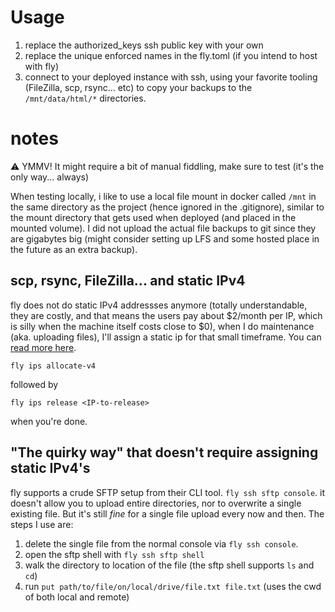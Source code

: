 # Usage

1. replace the authorized_keys ssh public key with your own
2. replace the unique enforced names in the fly.toml (if you intend to host with fly)
3. connect to your deployed instance with ssh, using your favorite tooling (FileZilla, scp, rsync... etc) to copy your backups to the `/mnt/data/html/*` directories.

# notes

:warning: YMMV! It might require a bit of manual fiddling, make sure to test (it's the only way... always)

When testing locally, i like to use a local file mount in docker called `/mnt` in the same directory as the project (hence ignored in the .gitignore), similar to the mount directory that gets used when deployed (and placed in the mounted volume). 
I did not upload the actual file backups to git since they are gigabytes big (might consider setting up LFS and some hosted place in the future as an extra backup).

## scp, rsync, FileZilla... and static IPv4

fly does not do static IPv4 addressses anymore (totally understandable, they are costly, and that means the users pay about $2/month per IP, which is silly when the machine itself costs close to $0), when I do maintenance (aka. uploading files), I'll assign a static ip for that small timeframe. You can [read more here](https://www.richardneililagan.com/posts/copying-files-to-fly-io-volume/).

```fly ips allocate-v4```

followed by 

```fly ips release <IP-to-release>``` 

when you're done.

## "The quirky way" that doesn't require assigning static IPv4's

fly supports a crude SFTP setup from their CLI tool. `fly ssh sftp console`. it doesn't allow you to upload entire directories, nor to overwrite a single existing file. But it's still _fine_ for a single file upload every now and then. 
The steps I use are:
1. delete the single file from the normal console via `fly ssh console`.
2. open the sftp shell with `fly ssh sftp shell`
3. walk the directory to location of the file (the sftp shell supports `ls` and `cd`)
4. run `put path/to/file/on/local/drive/file.txt file.txt` (uses the cwd of both local and remote)

